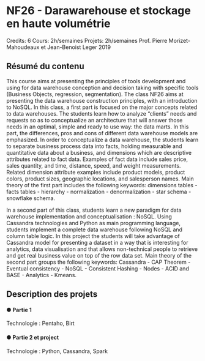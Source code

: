 # NF26 - Darawarehouse et stockage en haute volumétrie

Credits:   6 
Cours:  2h/semaines 
Projets:  2h/semaines 
Prof.  Pierre Morizet-Mahoudeaux et Jean-Benoist Leger
2019

## Résumé du contenu

This course aims at presenting the principles of tools development and using for data warehouse conception and decision taking with specific   tools   (Business   Objects,   regression,   segmentation).
The class NF26 aims at presenting the data warehouse construction principles, with an introduction   to   NoSQL.
In this class, a first part is focused on the major concepts related to data warehouses. The students learn how to analyze “clients” needs and requests so as to conceptualize an architecture that will answer those needs in an optimal, simple and ready to use way: the data marts.  In this part, the differences, pros and cons of different data warehouse models are emphasized.
In order to conceptualize a data warehouse, the students learn to  separate business process data into facts, holding measurable and quantitative data about a business, and dimensions which are descriptive attributes related to fact data. Examples of fact data include sales price, sales quantity, and time, distance, speed, and weight measurements. Related dimension attribute examples include product models, product colors, product sizes, geographic locations,   and   salesperson   names.
Main theory of the first part includes the following keywords:  dimensions tables - facts tables -    hierarchy   -   normalization   -   denormalization   -   star   schema   -   snowflake   schema.

In a second part of this class, students learn a new paradigm for data warehouse implementation and conceptualisation : NoSQL. Using Cassandra technologies and Python as main programming language, students implement a complete data warehouse following NoSQL   and   column   table   logic.
In this project the students will take advantage of Cassandra model for presenting a dataset in a way that is interesting for analytics, data visualisation and that allows non-technical people to   retrieve   and   get   real   business   value   on   top   of   the   row   data   set.
Main theory of the second part groups the following keywords:  Cassandra - CAP Theorem - Eventual consistency - NoSQL - Consistent Hashing - Nodes - ACID and BASE - Analytics - Kmeans.


## Description des projets 

#### ● Partie 1 
Technologie : Pentaho, Birt

#### ● Partie 2 et project
Technologie : Python, Cassandra, Spark
